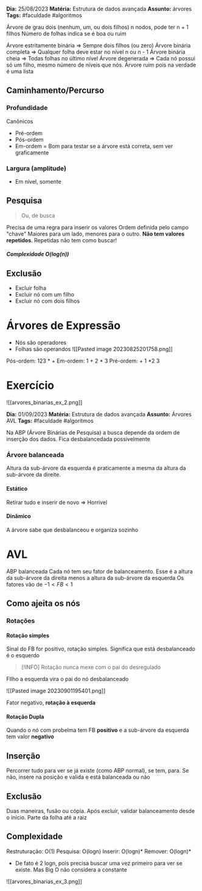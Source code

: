 **Dia:** 25/08/2023 
**Matéria:** Estrutura de dados avançada
**Assunto:** árvores
**Tags:** #faculdade #algoritmos

Árvore de grau dois (nenhum, um, ou dois filhos)
n nodos, pode ter n + 1 filhos
Número de folhas indica se é boa ou ruim

Árvore estritamente binária => Sempre dois filhos (ou zero)
Árvore binária completa => Qualquer folha deve estar no nível n ou n - 1
Árvore binária cheia => Todas folhas no último nível 
Árvore degenerada => Cada nó possui só um filho, mesmo número de níveis que nós. Árvore ruim pois na verdade é uma lista

## Caminhamento/Percurso

### Profundidade 
Canônicos
- Pré-ordem
- Pós-ordem
- Em-ordem = Bom para testar se a árvore está correta, sem ver graficamente

### Largura (amplitude)
- Em nível, somente

## Pesquisa
> Ou, de busca

Precisa de uma regra para inserir os valores
Ordem definida pelo campo "chave"
Maiores para um lado, menores para o outro. **Não tem valores repetidos**.  Repetidas não tem como buscar!

##### Complexidade $O(log(n))$

## Exclusão

- Excluir folha
- Excluir nó com um filho
- Excluir nó com dois filhos

# Árvores de Expressão

- Nós são operadores
- Folhas são operandos
![[Pasted image 20230825201758.png]]

Pós-ordem: 123 * +
Em-ordem: 1 + 2 * 3
Pré-ordem:  + 1 *2 3


# Exercício

![[arvores_binarias_ex_2.png]]


**Dia:** 01/09/2023 
**Matéria:** Estrutura de dados avançada
**Assunto:** Árvores AVL
**Tags:** #faculdade #algoritmos

Na ABP (Árvore Binárias de Pesquisa) a busca depende da ordem de inserção dos dados. Fica desbalancedada possivelmente

### Árvore balanceada
Altura da sub-árvore da esquerda é praticamente a mesma da altura da sub-árvore da direite.

#### Estático
Retirar tudo e inserir de novo => Horrível
#### Dinâmico
A árvore sabe que desbalanceou e organiza sozinho

# AVL 

ABP balanceada
Cada nó tem seu fator de balanceamento. Esse é a altura da sub-árvore da direita menos a altura da sub-árvore da esquerda
Os fatores vão de $-1 < FB < 1$

## Como ajeita os nós

### Rotações

#### Rotação simples
Sinal do FB for positivo, rotação simples. Significa que está desbalanceado é o esquerdo

> [!INFO]
> Rotação nunca mexe com o pai do desregulado

FIlho a esquerda vira o pai do nó desbalanceado

![[Pasted image 20230901195401.png]]


Fator negativo, **rotação à esquerda**


#### Rotação Dupla
Quando o nó com probelma tem FB **positivo** e a sub-árvore da esquerda tem valor **negativo**

## Inserção
Percorrer tudo para ver se já existe (como ABP normal), se tem, para.
Se não, insere na posição e valida e está balanceada ou não

## Exclusão
Duas maneiras, fusão ou cópia. Após excluir, validar balanceamento desde o início.
Parte da folha até a raiz


## Complexidade
Restruturação: O(1)
Pesquisa: O(logn)
Inserir: O(logn)*
Remover: O(logn)*

* De fato é 2 logn, pois precisa buscar uma vez primeiro para ver se existe. Mas Big O não considera a constante

![[arvores_binarias_ex_3.png]]